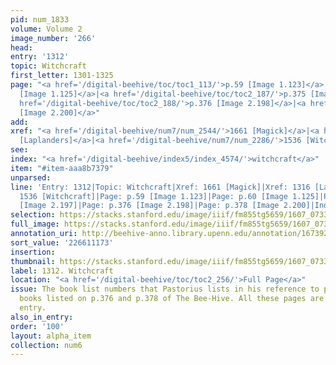 ```yaml
---
pid: num_1833
volume: Volume 2
image_number: '266'
head:
entry: '1312'
topic: Witchcraft
first_letter: 1301-1325
page: "<a href='/digital-beehive/toc/toc1_113/'>p.59 [Image 1.123]</a>|<a href='/digital-beehive/toc/toc1_115/'>p.60
  [Image 1.125]</a>|<a href='/digital-beehive/toc/toc2_187/'>p.375 [Image 2.197]</a>|<a
  href='/digital-beehive/toc/toc2_188/'>p.376 [Image 2.198]</a>|<a href='/digital-beehive/toc/toc2_190/'>p.378
  [Image 2.200]</a>"
add:
xref: "<a href='/digital-beehive/num7/num_2544/'>1661 [Magick]</a>|<a href='/digital-beehive/num6/num_1837/'>1316
  [Laplanders]</a>|<a href='/digital-beehive/num7/num_2286/'>1536 [Witchcraft]</a>"
see:
index: "<a href='/digital-beehive/index5/index_4574/'>witchcraft</a>"
item: "#item-aaa8b7379"
unparsed:
line: 'Entry: 1312|Topic: Witchcraft|Xref: 1661 [Magick]|Xref: 1316 [Laplanders]|Xref:
  1536 [Witchcraft]|Page: p.59 [Image 1.123]|Page: p.60 [Image 1.125]|Page: p.375
  [Image 2.197]|Page: p.376 [Image 2.198]|Page: p.378 [Image 2.200]|Index: witchcraft|#item-aaa8b7379'
selection: https://stacks.stanford.edu/image/iiif/fm855tg5659/1607_0733/868,1173,2874,1187/full/0/default.jpg
full_image: https://stacks.stanford.edu/image/iiif/fm855tg5659/1607_0733/full/full/0/default.jpg
annotation_uri: http://beehive-anno.library.upenn.edu/annotation/1673928113693
sort_value: '226611173'
insertion:
thumbnail: https://stacks.stanford.edu/image/iiif/fm855tg5659/1607_0733/868,1173,600,180/250,/0/default.jpg
label: 1312. Witchcraft
location: "<a href='/digital-beehive/toc/toc2_256/'>Full Page</a>"
issue: The book list numbers that Pastorius lists in his reference to p.375 also include
  books listed on p.376 and p.378 of The Bee-Hive. All these pages are linked in this
  entry.
also_in_entry:
order: '100'
layout: alpha_item
collection: num6
---
```

